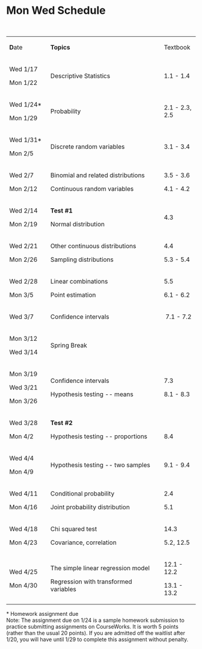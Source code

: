 Mon Wed Schedule
================
<p>&nbsp;</p>
<table width="100%">
<tbody>
<tr>
<td style="width: 19.5971%;">
<p><strong>D</strong>ate</p>
</td>
<td style="width: 55.4029%;">
<p><strong>Topics</strong></p>
</td>
<td style="width: 16%;">
<p>Textbook</p>
</td>
</tr>
<tr>
<td style="width: 19.5971%;">
<p>Wed 1/17</p>
<p>Mon&nbsp;1/22</p>
</td>
<td style="width: 55.4029%;">
<p>Descriptive Statistics</p>
</td>
<td style="width: 16%;">
<p>1.1 - 1.4</p>
</td>
</tr>
<tr>
<td style="width: 19.5971%;">
<p>Wed&nbsp;1/24*</p>
<p>Mon 1/29</p>
</td>
<td style="width: 55.4029%;">
<p>Probability</p>
</td>
<td style="width: 16%;">
<p>2.1 - 2.3, 2.5</p>
</td>
</tr>
<tr>
<td style="width: 19.5971%;">
<p>Wed&nbsp;1/31*</p>
<p>Mon 2/5</p>
</td>
<td style="width: 55.4029%;">
<p>Discrete random variables&nbsp;</p>
</td>
<td style="width: 16%;">
<p>3.1 - 3.4</p>
</td>
</tr>
<tr>
<td style="width: 19.5971%;">
<p>Wed&nbsp;2/7</p>
<p>Mon&nbsp;2/12</p>
</td>
<td style="width: 55.4029%;">
<p>Binomial and related distributions</p>
<p>Continuous random variables</p>
</td>
<td style="width: 16%;">
<p>3.5 - 3.6</p>
<p>4.1 - 4.2</p>
</td>
</tr>
<tr>
<td style="width: 19.5971%;">
<p>Wed&nbsp;2/14</p>
<p><span>Mon</span> 2/19</p>
</td>
<td style="width: 55.4029%;">
<p><strong>Test #1</strong></p>
<p>Normal distribution</p>
</td>
<td style="width: 16%;">
<p>4.3</p>
</td>
</tr>
<tr>
<td style="width: 19.5971%;">
<p>Wed&nbsp;2/21</p>
<p><span>Mon</span> 2/26</p>
</td>
<td style="width: 55.4029%;">
<p>Other continuous distributions</p>
<p>Sampling distributions</p>
</td>
<td style="width: 16%;">
<p>4.4</p>
<p>5.3 - 5.4</p>
</td>
</tr>
<tr>
<td style="width: 19.5971%;">
<p><span>Wed</span> 2/28</p>
<p><span>Mon</span> 3/5</p>
</td>
<td style="width: 55.4029%;">
<p>Linear combinations</p>
<p>Point estimation&nbsp;</p>
</td>
<td style="width: 16%;">
<p>5.5</p>
<p>6.1 - 6.2</p>
</td>
</tr>
<tr>
<td style="width: 19.5971%;">
<p><span>Wed</span> 3/7</p>
</td>
<td style="width: 55.4029%;">Confidence intervals</td>
<td style="width: 16%;">
<p>&nbsp;7.1 - 7.2</p>
</td>
</tr>
<tr>
<td style="width: 19.5971%;">
<p><span>Mon 3/12</span></p>
<p><span>Wed</span> 3/14</p>
</td>
<td style="width: 55.4029%;">
<p>Spring Break</p>
</td>
<td style="width: 16%;">
<p>&nbsp;</p>
</td>
</tr>
<tr>
<td style="width: 19.5971%;">
<p><span>Mon 3/19</span></p>
<p><span>Wed</span> 3/21</p>
<p><span>Mon</span> 3/26</p>
</td>
<td style="width: 55.4029%;">
<p>Confidence intervals</p>
<p>Hypothesis testing -- means</p>
</td>
<td style="width: 16%;">
<p>7.3</p>
<p>8.1 - 8.3</p>
</td>
</tr>
<tr>
<td style="width: 19.5971%;">
<p><span>Wed</span> 3/28</p>
<p><span>Mon 4/2</span></p>
</td>
<td style="width: 55.4029%;">
<p><strong>Test #2</strong></p>
<p>Hypothesis testing -- proportions</p>
</td>
<td style="width: 16%;">
<p>&nbsp;</p>
<p>8.4</p>
</td>
</tr>
<tr>
<td style="width: 19.5971%;">
<p><span>Wed</span> 4/4</p>
<p><span>Mon</span> 4/9</p>
</td>
<td style="width: 55.4029%;">
<p>Hypothesis testing -- two samples</p>
</td>
<td style="width: 16%;">
<p>9.1 - 9.4</p>
</td>
</tr>
<tr>
<td style="width: 19.5971%;">
<p><span>Wed</span> 4/11</p>
<p><span>Mon</span> 4/16</p>
</td>
<td style="width: 55.4029%;">
<p>Conditional probability</p>
<p>Joint probability distribution</p>
</td>
<td style="width: 16%;">
<p>2.4</p>
<p>5.1</p>
</td>
</tr>
<tr>
<td style="width: 19.5971%;">
<p><span>Wed</span> 4/18</p>
<p><span>Mon</span> 4/23</p>
</td>
<td style="width: 55.4029%;">
<p>Chi squared test</p>
<p>Covariance, correlation</p>
</td>
<td style="width: 16%;">
<p>14.3</p>
<p>5.2, 12.5</p>
</td>
</tr>
<tr>
<td style="width: 19.5971%;">
<p><span>Wed</span> 4/25</p>
<p>Mon&nbsp;4/30</p>
</td>
<td style="width: 55.4029%;">
<p>The simple linear regression model</p>
<p>Regression with transformed variables</p>
</td>
<td style="width: 16%;">
<p>12.1 - 12.2</p>
<p>13.1 - 13.2</p>
</td>
</tr>
</tbody>
</table>
<p>* Homework assignment due <br /> Note: The assignment due on 1/24 is a sample homework submission to practice submitting assignments on CourseWorks. It is worth 5 points (rather than the usual 20 points). If you are admitted off the waitlist after 1/20, you will have until 1/29 to complete this assignment without penalty.</p>
